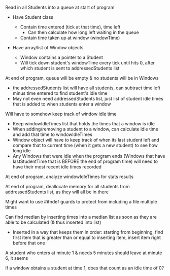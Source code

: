 Read in all Students into a queue at start of program

- Have Student class
  - Contain time entered (tick at that time), time left
    - Can then calculate how long left waiting in the queue
  - Contain time taken up at window (windowTime)

- Have array/list of Window objects
  - Window contains a pointer to a Student
  - Will tick down student's windowTime every tick until hits 0, after which
    student is sent to addressedStudents list

At end of program, queue will be empty & no students will be in Windows
  - the addressedStudents list will have all students, can subtract time left
    minus time entered to find student's idle time
  - May not even need addressedStudents list, just list of student idle times
    that is added to when students enter a window

Will have to somehow keep track of window idle time
  - Keep windowIdleTimes list that holds the times that a window is idle
  - When adding/removing a student to a window, can calculate idle time and
    add that time to windowIdleTimes
  - Window object will have to keep track of when its last student left and
    compare that to current time (when it gets a new student) to see how long
    idle
  - Any Windows that were idle when the program ends (Windows that have
    lastStudentTime that is BEFORE the end of program time) will need to have
    their most recent idle times recorded

At end of program, analyze windowIdleTimes for stats results

At end of program, deallocate memory for all students from addressedStudents
list, as they will all be in there

Might want to use #ifndef guards to protect from including a file multiple
times

Can find median by inserting times into a median list as soon as they are able
to be calculated (& thus inserted into list)
- Inserted in a way that keeps them in order: starting from beginning, find
  first item that is greater than or equal to inserting item, insert item
  right before that one

A student who enters at minute 1 & needs 5 minutes should leave at minute 6,
it seems

If a window obtains a student at time 1, does that count as an idle time of 0?
